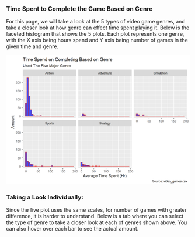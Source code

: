 ### Time Spent to Complete the Game Based on Genre  

For this page, we will take a look at the 5 types of video game genres, and take a closer look at how genre can effect time spent playing it. Below is the faceted histogram that shows the 5 plots. Each plot represents one genre, with the X axis being hours spend and Y axis being number of games in the given time and genre.

![Faceted Histogram](images/chart1.jpeg)  

### Taking a Look Individually:  

Since the five plot uses the same scales, for number of games with greater difference, it is harder to understand. Below is a tab where you can select the type of genre to take a closer look at each of genres shown above. You can also hover over each bar to see the actual amount.